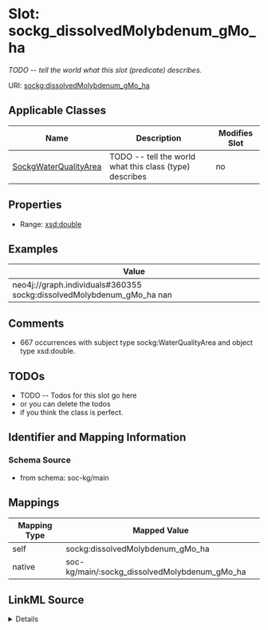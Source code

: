 

# Slot: sockg_dissolvedMolybdenum_gMo_ha


_TODO -- tell the world what this slot (predicate) describes._





URI: [sockg:dissolvedMolybdenum_gMo_ha](http://www.semanticweb.org/sockg/ontologies/2024/0/soil-carbon-ontology/dissolvedMolybdenum_gMo_ha)



<!-- no inheritance hierarchy -->





## Applicable Classes

| Name | Description | Modifies Slot |
| --- | --- | --- |
| [SockgWaterQualityArea](../classes/SockgWaterQualityArea.md) | TODO -- tell the world what this class (type) describes |  no  |







## Properties

* Range: [xsd:double](http://www.w3.org/2001/XMLSchema#double)






## Examples

| Value |
| --- |
| neo4j://graph.individuals#360355 sockg:dissolvedMolybdenum_gMo_ha nan |

## Comments

* 667 occurrences with subject type sockg:WaterQualityArea and object type xsd:double.

## TODOs

* TODO -- Todos for this slot go here
* or you can delete the todos
* if you think the class is perfect.

## Identifier and Mapping Information







### Schema Source


* from schema: soc-kg/main




## Mappings

| Mapping Type | Mapped Value |
| ---  | ---  |
| self | sockg:dissolvedMolybdenum_gMo_ha |
| native | soc-kg/main/:sockg_dissolvedMolybdenum_gMo_ha |




## LinkML Source

<details>
```yaml
name: sockg_dissolvedMolybdenum_gMo_ha
description: TODO -- tell the world what this slot (predicate) describes.
todos:
- TODO -- Todos for this slot go here
- or you can delete the todos
- if you think the class is perfect.
comments:
- 667 occurrences with subject type sockg:WaterQualityArea and object type xsd:double.
examples:
- value: neo4j://graph.individuals#360355 sockg:dissolvedMolybdenum_gMo_ha nan
from_schema: soc-kg/main
rank: 1000
slot_uri: sockg:dissolvedMolybdenum_gMo_ha
alias: sockg_dissolvedMolybdenum_gMo_ha
domain_of:
- sockg_WaterQualityArea
range: double

```
</details>